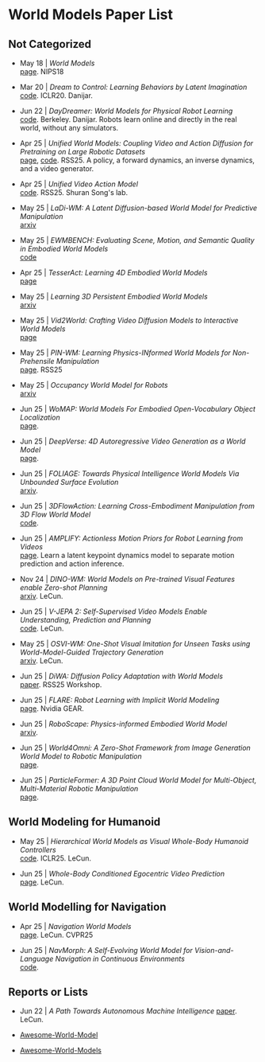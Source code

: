 # World Models Paper List

## Not Categorized

- May 18 | *World Models*  
  [page](https://worldmodels.github.io/). NIPS18

- Mar 20 | *Dream to Control: Learning Behaviors by Latent Imagination*  
  [code](https://github.com/google-research/dreamer). ICLR20. Danijar.
  
- Jun 22 | *DayDreamer: World Models for Physical Robot Learning*  
  [code](https://github.com/danijar/daydreamer). Berkeley. Danijar. Robots learn online and directly in the real world, without any simulators.

- Apr 25 | *Unified World Models: Coupling Video and Action Diffusion for Pretraining on Large Robotic Datasets*  
  [page](https://weirdlabuw.github.io/uwm/), [code](https://github.com/WEIRDLabUW/unified-world-model). RSS25. A policy, a forward dynamics, an inverse dynamics, and a video generator.

- Apr 25 | *Unified Video Action Model*  
  [code](https://github.com/ShuangLI59/unified_video_action). RSS25. Shuran Song's lab.

- May 25 | *LaDi-WM: A Latent Diffusion-based World Model for Predictive Manipulation*  
  [arxiv](https://arxiv.org/pdf/2505.11528)

- May 25 | *EWMBENCH: Evaluating Scene, Motion, and Semantic Quality in Embodied World Models*  
  [code](https://github.com/AgibotTech/EWMBench)

- Apr 25 | *TesserAct: Learning 4D Embodied World Models*  
  [page](https://tesseractworld.github.io/)

- May 25 | *Learning 3D Persistent Embodied World Models*  
  [arxiv](https://arxiv.org/pdf/2505.05495)

- May 25 | *Vid2World: Crafting Video Diffusion Models to Interactive World Models*  
  [page](https://knightnemo.github.io/vid2world/)

- May 25 | *PIN-WM: Learning Physics-INformed World Models for Non-Prehensile Manipulation*  
  [page](https://pinwm.github.io/). RSS25

- May 25 | *Occupancy World Model for Robots*  
  [arxiv](https://arxiv.org/pdf/2505.05512)

- Jun 25 | *WoMAP: World Models For Embodied Open-Vocabulary Object Localization*  
  [page](https://robot-womap.github.io/).

- Jun 25 | *DeepVerse: 4D Autoregressive Video Generation as a World Model*  
  [page](https://sotamak1r.github.io/deepverse/).

- Jun 25 | *FOLIAGE: Towards Physical Intelligence World Models Via Unbounded Surface Evolution*  
  [arxiv](https://arxiv.org/pdf/2506.03173).

- Jun 25 | *3DFlowAction: Learning Cross-Embodiment Manipulation from 3D Flow World Model*  
  [code](https://github.com/Hoyyyaard/3DFlowAction/).

- Jun 25 | *AMPLIFY: Actionless Motion Priors for Robot Learning from Videos*  
  [page](https://amplify-robotics.github.io/). Learn a latent keypoint dynamics model to separate motion prediction and action inference.

- Nov 24 | *DINO-WM: World Models on Pre-trained Visual Features enable Zero-shot Planning*  
  [arxiv](https://arxiv.org/pdf/2411.04983). LeCun.

- Jun 25 | *V-JEPA 2: Self-Supervised Video Models Enable Understanding, Prediction and Planning*  
  [code](https://github.com/facebookresearch/vjepa2). LeCun.

- May 25 | *OSVI-WM: One-Shot Visual Imitation for Unseen Tasks using World-Model-Guided Trajectory Generation*  
  [arxiv](https://arxiv.org/pdf/2505.20425). LeCun.

- Jun 25 | *DiWA: Diffusion Policy Adaptation with World Models*  
  [paper](https://openreview.net/pdf?id=B066epymUG). RSS25 Workshop.

- Jun 25 | *FLARE: Robot Learning with Implicit World Modeling*  
  [page](https://research.nvidia.com/labs/gear/flare/). Nvidia GEAR.

- Jun 25 | *RoboScape: Physics-informed Embodied World Model*  
  [arxiv](https://arxiv.org/pdf/2506.23135).

- Jun 25 | *World4Omni: A Zero-Shot Framework from Image Generation World Model to Robotic Manipulation*  
  [page](https://world4omni.github.io/#).

- Jun 25 | *ParticleFormer: A 3D Point Cloud World Model for Multi-Object, Multi-Material Robotic Manipulation*  
  [page](https://particleformer.github.io/).

## World Modeling for Humanoid

- May 25 | *Hierarchical World Models as Visual Whole-Body Humanoid Controllers*  
  [code](https://github.com/nicklashansen/puppeteer). ICLR25. LeCun.

- Jun 25 | *Whole-Body Conditioned Egocentric Video Prediction*  
  [page](https://dannytran123.github.io/PEVA/). LeCun.

## World Modelling for Navigation

- Apr 25 | *Navigation World Models*  
  [page](https://www.amirbar.net/nwm/). LeCun. CVPR25

- Jun 25 | *NavMorph: A Self-Evolving World Model for Vision-and-Language Navigation in Continuous Environments*  
  [code](https://github.com/Feliciaxyao/NavMorph).

## Reports or Lists

- Jun 22 | *A Path Towards Autonomous Machine Intelligence*
  [paper](https://openreview.net/pdf?id=BZ5a1r-kVsf). LeCun.

- [Awesome-World-Model](https://github.com/LMD0311/Awesome-World-Model)

- [Awesome-World-Models](https://github.com/leofan90/Awesome-World-Models)
